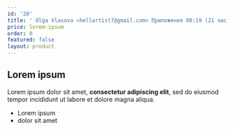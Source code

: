 ```yaml
---
id: '20'
title: ' Olga Vlasova <hellartist7@gmail.com> Приложения 00:19 (21 час назад) кому: я  "Холодная Нона", 2019. Холст 80/60, масло.'
price: lorem-ipsum
order: 0
featured: false
layout: product
---
```

## Lorem ipsum

Lorem ipsum dolor sit amet, **consectetur adipiscing elit**, sed do eiusmod tempor incididunt ut labore et dolore magna aliqua.

- Lorem ipsum
- dolor sit amet